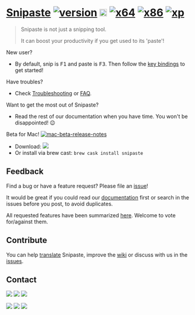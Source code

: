 # [Snipaste](https://snipaste.com) [![version](https://img.shields.io/badge/v2.4-2020.05.20-80c342.svg)](https://github.com/Snipaste/feedback#snipaste) <a href="https://www.microsoft.com/en-us/p/snipaste/9p1wxpkb68kx?cid=snipaste"><img src="https://assets.windowsphone.com/13484911-a6ab-4170-8b7e-795c1e8b4165/English_get_L_InvariantCulture_Default.png" alt="Get" height="20px" /></a> [![x64](https://img.shields.io/badge/Windows-64_bit-0078d7.svg)](https://dl.snipaste.com/win-x64) [![x86](https://img.shields.io/badge/Windows-32_bit-0078d7.svg)](https://dl.snipaste.com/win-x86) [![xp](https://img.shields.io/badge/Windows-XP-0078d7.svg)](https://dl.snipaste.com/win-xp)

> Snipaste is not just a snipping tool.
>
> It can boost your productivity if you get used to its 'paste'!

New user?
- By default, snip is <kbd>F1</kbd> and paste is <kbd>F3</kbd>. Then follow the [key bindings](https://github.com/Snipaste/feedback/wiki/Key-Bindings) to get started!

Have troubles?
- Check [Troubleshooting](https://github.com/Snipaste/feedback/wiki/troubleshooting) or [FAQ](https://github.com/Snipaste/feedback/wiki/faq).

Want to get the most out of Snipaste?
- Read the rest of our documentation when you have time. You won't be disappointed! :wink:

Beta for Mac! [![mac-beta-release-notes](https://img.shields.io/badge/Release-Notes-80c342.svg)](https://github.com/Snipaste/feedback/wiki/Beta-for-Mac)
- Download: <a href="https://dl.snipaste.com/mac-beta"><img src="https://img.shields.io/badge/Mac OS X-2.4--Beta-d8d8d8.svg" /></a>
- Or install via brew cast: `brew cask install snipaste`

## Feedback

Find a bug or have a feature request? Please file an <a href="https://github.com/Snipaste/feedback/issues" targe="_blank">issue</a>!

It would be great if you could read our [documentation](https://docs.snipaste.com) first or search in the issues before you post, to avoid duplicates.

All requested features have been summarized [here](https://github.com/Snipaste/feedback/issues/282). Welcome to vote for/against them.

## Contribute

You can help [translate](https://github.com/Snipaste/translations) Snipaste, improve the [wiki](https://github.com/Snipaste/feedback/wiki) or discuss with us in the [issues](https://github.com/Snipaste/feedback/issues).

## Contact

[![](https://img.shields.io/badge/Telegram-group-40ace3.svg)](https://t.me/joinchat/BGyWwEDqrqh-U2Yozz39QQ)
[![](https://img.shields.io/badge/Telegram-channel-40ace3.svg)](https://t.me/snipaste_en)
[![](https://img.shields.io/badge/Twitter-@Snipaste-1da1f2.svg)](https://twitter.com/Snipaste)

[![](https://img.shields.io/badge/Telegram-中文群-40ace3.svg)](https://t.me/joinchat/BGyWwD9ZNqE3pLbhXc-VgQ)
[![](https://img.shields.io/badge/Telegram-中文频道-40ace3.svg)](https://t.me/snipaste)
[![](https://img.shields.io/badge/微博-@Snipaste-eb192d.svg)](https://weibo.com/snipaste)
